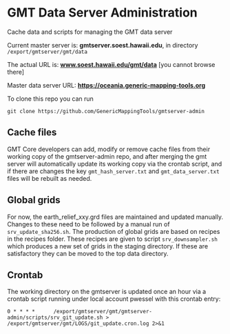 # GMT Data Server Administration

Cache data and scripts for managing the GMT data server

Current master server is: **gmtserver.soest.hawaii.edu**, in directory `/export/gmtserver/gmt/data`

The actual URL is: **www.soest.hawaii.edu/gmt/data** [you cannot browse there]

Master data server URL: **https://oceania.generic-mapping-tools.org**

To clone this repo you can run

```
git clone https://github.com/GenericMappingTools/gmtserver-admin
```

## Cache files

GMT Core developers can add, modify or remove cache files from their working copy
of the gmtserver-admin repo, and after merging the gmt server will automatically
update its working copy via the crontab script, and if there are changes the key
`gmt_hash_server.txt` and `gmt_data_server.txt` files will be rebuilt as needed.

## Global grids

For now, the earth_relief_xxy.grd files are maintained and updated manually.
Changes to these need to be followed by a manual run of `srv_update_sha256.sh`.
The production of global grids are based on recipes in the recipes folder.
These recipes are given to script `srv_downsampler.sh` which produces a new
set of grids in the staging directory.  If these are satisfactory they can
be moved to the top data directory.

## Crontab

The working directory on the gmtserver is updated once an hour via a
crontab script running under local account pwessel with this crontab entry:

```
0 * * * *      /export/gmtserver/gmt/gmtserver-admin/scripts/srv_git_update.sh > /export/gmtserver/gmt/LOGS/git_update.cron.log 2>&1
```
